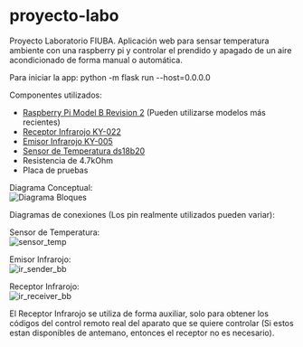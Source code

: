 # proyecto-labo
Proyecto Laboratorio FIUBA. Aplicación web para sensar temperatura ambiente con una raspberry pi y controlar el prendido y apagado de un aire acondicionado de forma manual o automática.

Para iniciar la app: 
  python -m flask run --host=0.0.0.0
  
Componentes utilizados:
<ul>
  <li><a href="https://www.pololu.com/product/2750">Raspberry Pi Model B Revision 2</a> (Pueden utilizarse modelos más recientes)</li>
  <li><a href="https://arduinomodules.info/ky-022-infrared-receiver-module/"> Receptor Infrarojo KY-022</a></li>
  <li><a href="https://arduinomodules.info/ky-005-infrared-transmitter-sensor-module/"> Emisor Infrarojo KY-005</a></li>
  <li><a href="https://datasheets.maximintegrated.com/en/ds/DS18B20.pdf"> Sensor de Temperatura ds18b20</a></li>
  <li>Resistencia de 4.7kOhm</li>
  <li>Placa de pruebas</li>
</ul>

Diagrama Conceptual:<br>
![Diagrama Bloques](https://user-images.githubusercontent.com/40214601/109993977-9db55e80-7ceb-11eb-82d5-2904c614c961.png)



Diagramas de conexiones (Los pin realmente utilizados pueden variar):<br>

Sensor de Temperatura:<br>
![sensor_temp](https://user-images.githubusercontent.com/40214601/109988808-a8212980-7ce6-11eb-9a7f-1696dfb7cf96.png)

Emisor Infrarojo:<br>
![ir_sender_bb](https://user-images.githubusercontent.com/40214601/109990338-10243f80-7ce8-11eb-8f40-fbfb53fef76a.jpg)

Receptor Infrarojo:<br>
![ir_receiver_bb](https://user-images.githubusercontent.com/40214601/109990376-187c7a80-7ce8-11eb-9d99-b00c20d88032.jpg)


El Receptor Infrarojo se utiliza de forma auxiliar, solo para obtener los códigos del control remoto real del aparato que se quiere controlar (Si estos estan disponibles de antemano, entonces el receptor no es necesario).




